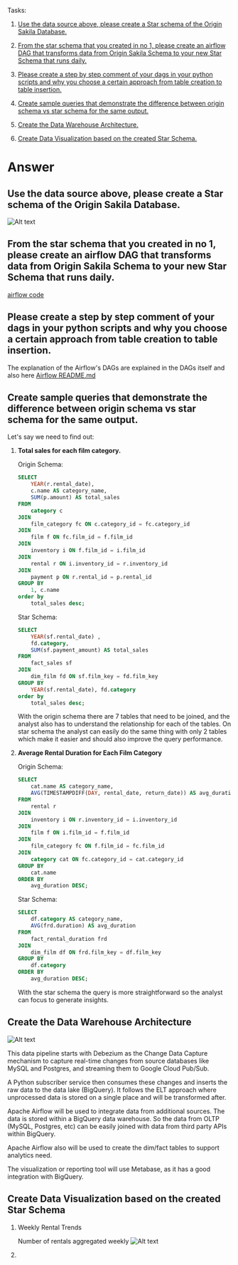 Tasks:
1. [Use the data source above, please create a Star schema of the Origin Sakila Database.](#use-the-data-source-above-please-create-a-star-schema-of-the-origin-sakila-database)

2. [From the star schema that you created in no 1, please create an airflow DAG that transforms data from Origin Sakila Schema to your new Star Schema that runs daily.](#from-the-star-schema-that-you-created-in-no-1-please-create-an-airflow-dag-that-transforms-data-from-origin-sakila-schema-to-your-new-star-schema-that-runs-daily)

3. [Please create a step by step comment of your dags in your python scripts and why you choose a certain approach from table creation to table insertion.](#from-the-star-schema-that-you-created-in-no-1-please-create-an-airflow-dag-that-transforms-data-from-origin-sakila-schema-to-your-new-star-schema-that-runs-daily)

4. [Create sample queries that demonstrate the difference between origin schema vs star schema for the same output.](#create-sample-queries-that-demonstrate-the-difference-between-origin-schema-vs-star-schema-for-the-same-output)

5. [Create the Data Warehouse Architecture.](#create-the-data-warehouse-architecture)

6. [Create Data Visualization based on the created Star Schema.](#create-data-visualization-based-on-the-created-star-schema)

# Answer

## Use the data source above, please create a Star schema of the Origin Sakila Database.

![Alt text](images/erd.jpg?raw=true "Title")

## From the star schema that you created in no 1, please create an airflow DAG that transforms data from Origin Sakila Schema to your new Star Schema that runs daily.

[airflow code](airflow/)

## Please create a step by step comment of your dags in your python scripts and why you choose a certain approach from table creation to table insertion.

The explanation of the Airflow's DAGs are explained in the DAGs itself and also here [Airflow README.md](airflow/README.md)

##  Create sample queries that demonstrate the difference between origin schema vs star schema for the same output.

Let's say we need to find out:
1. __Total sales for each film category.__

    Origin Schema:
    ```sql
    SELECT 
        YEAR(r.rental_date), 
        c.name AS category_name, 
        SUM(p.amount) AS total_sales
    FROM 
        category c
    JOIN 
        film_category fc ON c.category_id = fc.category_id
    JOIN 
        film f ON fc.film_id = f.film_id
    JOIN 
        inventory i ON f.film_id = i.film_id
    JOIN 
        rental r ON i.inventory_id = r.inventory_id
    JOIN 
        payment p ON r.rental_id = p.rental_id
    GROUP BY 
        1, c.name
    order by 
        total_sales desc;

    ```

    Star Schema:
    ```sql
    SELECT 
        YEAR(sf.rental_date) , 
        fd.category, 
        SUM(sf.payment_amount) AS total_sales
    FROM 
        fact_sales sf
    JOIN 
        dim_film fd ON sf.film_key = fd.film_key
    GROUP BY 
        YEAR(sf.rental_date), fd.category
    order by 
        total_sales desc;
    ```

    With the origin schema there are 7 tables that need to be joined, and the analyst also has to understand the relationship for each of the tables. On star schema the analyst can easily do the same thing with only 2 tables which make it easier and should also improve the query performance.

2. __Average Rental Duration for Each Film Category__

    Origin Schema:
    ```sql
    SELECT
        cat.name AS category_name,
        AVG(TIMESTAMPDIFF(DAY, rental_date, return_date)) AS avg_duration
    FROM
        rental r
    JOIN 
        inventory i ON r.inventory_id = i.inventory_id
    JOIN 
        film f ON i.film_id = f.film_id
    JOIN
        film_category fc ON f.film_id = fc.film_id
    JOIN
        category cat ON fc.category_id = cat.category_id
    GROUP BY
        cat.name
    ORDER BY
        avg_duration DESC;
    ```

    Star Schema:
    ```sql
    SELECT
        df.category AS category_name,
        AVG(frd.duration) AS avg_duration
    FROM
        fact_rental_duration frd
    JOIN 
        dim_film df ON frd.film_key = df.film_key
    GROUP BY
        df.category
    ORDER BY
        avg_duration DESC;

    ```
    With the star schema the query is more straightforward so the analyst can focus to generate insights.

## Create the Data Warehouse Architecture

![Alt text](images/pipeline.jpg?raw=true "Title")

This data pipeline starts with Debezium as the Change Data Capture mechanism to capture real-time changes from source databases like MySQL and Postgres, and streaming them to Google Cloud Pub/Sub. 

A Python subscriber service then consumes these changes and inserts the raw data to the data lake (BigQuery). It follows the ELT approach where unprocessed data is stored on a single place and will be transformed after.

Apache Airflow will be used to integrate data from additional sources. The data is stored within a BigQuery data warehouse. So the data from OLTP (MySQL, Postgres, etc) can be easily joined with data from third party APIs within BigQuery.

Apache Airflow also will be used to create the dim/fact tables to support analytics need.

The visualization or reporting tool will use Metabase, as it has a good integration with BigQuery.

## Create Data Visualization based on the created Star Schema

1. Weekly Rental Trends
    
   Number of rentals aggregated weekly
   ![Alt text](images/rental_trends.jpeg?raw=true "Title")

2. 